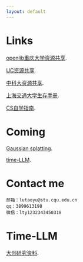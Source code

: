 ```yaml
---
layout: default
---
```


# Links<br>

[openlib重庆大学资源共享](https://cqu-openlib.cn/).<br>

[UC资源共享](https://github.com/horaceyi/CQU-UC-JCI).<br>

[中科大资源共享](https://ustc-resource.github.io/USTC-Course).<br>

[上海交通大学生存手册](https://survivesjtu.gitbook.io/survivesjtumanual).<br>

[CS自学指南](https://csdiy.wiki/).<br>

# Coming

[Gaussian splatting]().<br>

[time-LLM]().<br>

# Contact me
```
邮箱：lutaoyu@stu.cqu.edu.cn 
qq：3899613198
微信：lty1232343450318
```

# Time-LLM
[大创研究资料](./timellm.html).







<!--下面是markdown教程和示例
1、黑色文本框
```
Long, single-line code blocks should not wrap. They should horizontally scroll if they are too long. This line should be long enough to demonstrate this.
```
2、代码框（在'''后面加编程语言类型）
```js
// Javascript code with syntax highlighting.
var fun = function lang(l) {
  dateformat.i18n = require('./lang/' + l)
  return true;
}
```
3、标题和正文
方法1：
# Header 1
## Header 2
### Header 3
方法2：
<dl>
<dt>Color</dt>
<dd>Green</dd>
</dl>
结果：
Color(标题)
Green(正文)
4、列表和子列表格式
- level 1 item
  - level 2 item
  - level 2 item
    - level 3 item
    - level 3 item
5、图片：
![Octocat](https://github.githubassets.com/images/icons/emoji/octocat.png)
6、分割线：
* * *

-->

